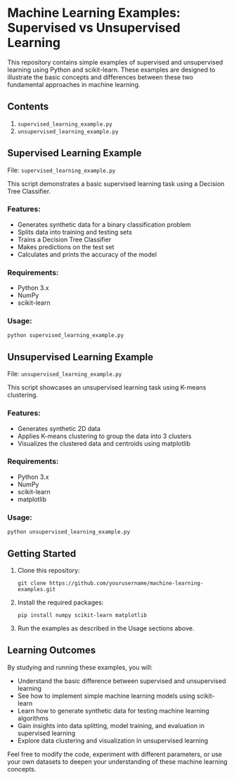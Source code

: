 # Machine Learning Examples: Supervised vs Unsupervised Learning

This repository contains simple examples of supervised and unsupervised learning using Python and scikit-learn. These examples are designed to illustrate the basic concepts and differences between these two fundamental approaches in machine learning.

## Contents

1. `supervised_learning_example.py`
2. `unsupervised_learning_example.py`

## Supervised Learning Example

File: `supervised_learning_example.py`

This script demonstrates a basic supervised learning task using a Decision Tree Classifier.

### Features:
- Generates synthetic data for a binary classification problem
- Splits data into training and testing sets
- Trains a Decision Tree Classifier
- Makes predictions on the test set
- Calculates and prints the accuracy of the model

### Requirements:
- Python 3.x
- NumPy
- scikit-learn

### Usage:
```
python supervised_learning_example.py
```

## Unsupervised Learning Example

File: `unsupervised_learning_example.py`

This script showcases an unsupervised learning task using K-means clustering.

### Features:
- Generates synthetic 2D data
- Applies K-means clustering to group the data into 3 clusters
- Visualizes the clustered data and centroids using matplotlib

### Requirements:
- Python 3.x
- NumPy
- scikit-learn
- matplotlib

### Usage:
```
python unsupervised_learning_example.py
```

## Getting Started

1. Clone this repository:
   ```
   git clone https://github.com/yourusername/machine-learning-examples.git
   ```
2. Install the required packages:
   ```
   pip install numpy scikit-learn matplotlib
   ```
3. Run the examples as described in the Usage sections above.

## Learning Outcomes

By studying and running these examples, you will:
- Understand the basic difference between supervised and unsupervised learning
- See how to implement simple machine learning models using scikit-learn
- Learn how to generate synthetic data for testing machine learning algorithms
- Gain insights into data splitting, model training, and evaluation in supervised learning
- Explore data clustering and visualization in unsupervised learning

Feel free to modify the code, experiment with different parameters, or use your own datasets to deepen your understanding of these machine learning concepts.
